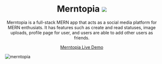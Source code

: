 <h1 align="center">Merntopia <img src='https://user-images.githubusercontent.com/97556168/225086729-5b48f603-bd17-4a04-989b-f34984dfbf37.png' /></h1>

<p align="center">Merntopia is a full-stack MERN app that acts as a social media platform for MERN enthusiats. It has features such as create and read statuses, image uploads, profile page for user, and users are able to add other users as friends.</p>

<p align="center"><a  href="https://merntopia-frontend.onrender.com">Merntopia Live Demo</a></p>

![merntopia](https://user-images.githubusercontent.com/97556168/224884212-bbe2ed99-82db-4d69-9bed-c954e708f55e.jpg)

